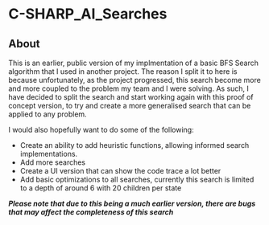# C-SHARP_AI_Searches

## About 
This is an earlier, public version of my implmentation of a basic BFS Search algorithm that I used in another project. The reason I split it to here is because
unfortunately, as the project progressed, this search become more and more coupled to the problem my team and I were solving. As such, I have decided to split the search and start working again with this proof of concept version, to try and create a more generalised search that can be applied to any problem.

I would also hopefully want to do some of the following: 

- Create an ability to add heuristic functions, allowing informed search implementations.
- Add more searches
- Create a UI version that can show the code trace a lot better
- Add basic optimizations to all searches, currently this search is limited to a depth of around 6 with 20 children per state

***Please note that due to this being a much earlier version, there are bugs that may affect the completeness of this search***
